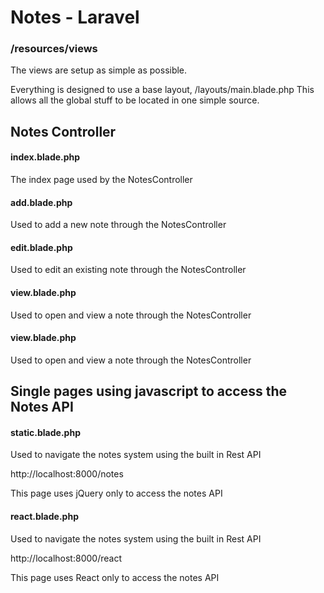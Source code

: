# Notes - Laravel
### /resources/views

The views are setup as simple as possible.

Everything is designed to use a base layout, /layouts/main.blade.php 
This allows all the global stuff to be located in one simple source.

## Notes Controller
#### index.blade.php
The index page used by the NotesController

#### add.blade.php
Used to add a new note through the NotesController

#### edit.blade.php
Used to edit an existing note through the NotesController

#### view.blade.php
Used to open and view a note through the NotesController


#### view.blade.php
Used to open and view a note through the NotesController


## Single pages using javascript to access the Notes API

#### static.blade.php
Used to navigate the notes system using the built in Rest API

http://localhost:8000/notes

This page uses jQuery only to access the notes API 

#### react.blade.php
Used to navigate the notes system using the built in Rest API

http://localhost:8000/react

This page uses React only to access the notes API 
